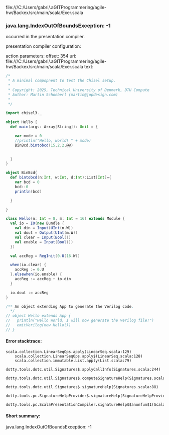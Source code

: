 file:///C:/Users/gabri/.aGITProgrammering/agile-hw/Backex/src/main/scala/Exer.scala
### java.lang.IndexOutOfBoundsException: -1

occurred in the presentation compiler.

presentation compiler configuration:


action parameters:
offset: 354
uri: file:///C:/Users/gabri/.aGITProgrammering/agile-hw/Backex/src/main/scala/Exer.scala
text:
```scala
/*
 * A minimal compopnent to test the Chisel setup.
 *
 * Copyright: 2025, Technical University of Denmark, DTU Compute
 * Author: Martin Schoeberl (martin@jopdesign.com)
 *
 */

import chisel3._

object Hello {
  def main(args: Array[String]): Unit = {

    var mode = 0
    //println("Hello, world! " + mode)
    BinBcd.bintobcd(15,2,2,@@)
   

  }
}

object BinBcd{
  def bintobcd(n:Int, w:Int, d:Int):List[Int]={
    var bcd = 0
    bcd::0
    println(bcd)

  }

}

class Hello(n: Int = 8, m: Int = 16) extends Module {
  val io = IO(new Bundle {
    val din = Input(UInt(n.W))
    val dout = Output(UInt(m.W))
    val clear = Input(Bool())
    val enable = Input(Bool())
  })

  val accReg = RegInit(0.U(16.W))

  when(io.clear) {
    accReg := 0.U
  }.elsewhen(io.enable) {
    accReg := accReg + io.din
  }

  io.dout := accReg
}

/** An object extending App to generate the Verilog code.
  */
// object Hello extends App {
//   println("Hello World, I will now generate the Verilog file!")
//   emitVerilog(new Hello())
// }

```



#### Error stacktrace:

```
scala.collection.LinearSeqOps.apply(LinearSeq.scala:129)
	scala.collection.LinearSeqOps.apply$(LinearSeq.scala:128)
	scala.collection.immutable.List.apply(List.scala:79)
	dotty.tools.dotc.util.Signatures$.applyCallInfo(Signatures.scala:244)
	dotty.tools.dotc.util.Signatures$.computeSignatureHelp(Signatures.scala:101)
	dotty.tools.dotc.util.Signatures$.signatureHelp(Signatures.scala:88)
	dotty.tools.pc.SignatureHelpProvider$.signatureHelp(SignatureHelpProvider.scala:46)
	dotty.tools.pc.ScalaPresentationCompiler.signatureHelp$$anonfun$1(ScalaPresentationCompiler.scala:435)
```
#### Short summary: 

java.lang.IndexOutOfBoundsException: -1